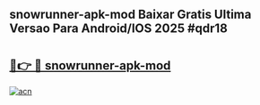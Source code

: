 ## snowrunner-apk-mod Baixar Gratis Ultima Versao Para Android/IOS 2025 #qdr18

# <h2><a href="https://ainizakaria.my?title=snowrunner-apk-mod&ref=20M">🔗👉 🔴 snowrunner-apk-mod</a></h2>

[![acn](https://github.com/user-attachments/assets/0f9c940e-d8b0-45ae-aac7-cd30a18b3e1c)](https://ainizakaria.my?title=snowrunner-apk-mod&ref=20M)

